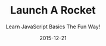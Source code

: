 ---
title: "Launch A Rocket"
subtitle: "Learn JavaScript Basics The Fun Way!"
description: "In this class you’ll learn the basics of JavaScript, and how to add logic, interaction and animation to your web projects. You’ll see how JavaScript interacts with HTML and CSS."
external_url: https://ttkb.me/launch-a-rocket
date: 2015-12-21
image: "img/launch-a-rocket.jpg"
background_color: "#5bdff6"
categories: ['Coding']
tags: ['JavaScript', 'Interaction Design']
type: ['Course']
---